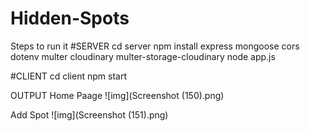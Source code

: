# Hidden-Spots
Steps to run it
#SERVER
cd server
npm install express mongoose cors dotenv multer cloudinary multer-storage-cloudinary
node app.js

#CLIENT
cd client
npm start

OUTPUT
Home Paage
![img](Screenshot (150).png)

Add Spot
![img](Screenshot (151).png)
